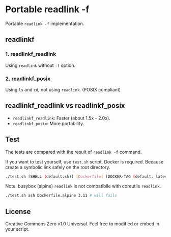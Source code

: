# Portable readlink -f

Portable `readlink -f` implementation.

## readlinkf

### 1. readlinkf_readlink

Using `readlink` without `-f` option.

### 2. readlinkf_posix

Using `ls` and `cd`, not using `readlink`. (POSIX compliant)

## readlinkf_readlink vs readlinkf_posix

- `readlinkf_readlink`: Faster (about 1.5x - 2.0x).
- `readlinkf_posix`: More portability.

## Test

The tests are compared with the result of `readlink -f` command.

If you want to test yourself, use `test.sh` script. Docker is required.
Because create a symbolic link safely on the root directory.

```sh
./test.sh [SHELL (default:sh)] [Dockerfile] [DOCKER-TAG (default: latest)]
```

Note: busybox (alpine) `readlink` is not compatibile with coreutils `readlink`.

```sh
./test.sh ash Dockerfile.alpine 3.11 # will fails
```

## License

Creative Commons Zero v1.0 Universal.
Feel free to modified or embed in your script.
